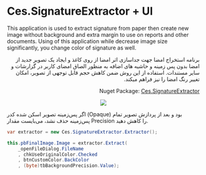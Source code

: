 # Ces.SignatureExtractor + UI

<div dir="ltr">
  <p>
    This application is used to extract signature from paper then create new image without background and extra margin to use on reports and other documents. Using of this application while decrease image size significantly, you change color of signature as well.
  </p>
</div>

<div dir="rtl">
  <p>
    برنامه استخراج امضا جهت جداسازی اثر امضا از روی کاغذ و ایجاد یک تصویر جدید از امضا بدون پس زمینه و حاشیه های اضافه به منظور الصاق امضای کاربر در گزارشات و سایر مستندات. استفاده از این روش ضمن کاهش حجم قابل توجهی از تصویر، امکان تغییر رنگ امضا را نیز فراهم میکند.
  </p>

<p> Nuget Package: <a href="https://www.nuget.org/packages/Ces.SignatureExtractor/">Ces.SignatureExtractor</a></p>
  
</div>

  <div align="center">
    <img src="https://github.com/user-attachments/assets/706e31a4-4a6d-4416-bce9-a670ad6ff5d5">
  </div>

<div dir="ltr">
  <p>
    اگر پس‌زمینه تصویر اسکن شده کدر (Opaque) بود و بعد از پردازش تصویر تمام پس‌زمینه حذف نشد، می‌بایست مقدار Precision را کاهش دهید.
  </p>
</div>

```csharp
var extractor = new Ces.SignatureExtractor.Extractor();

this.pbFinalImage.Image = extractor.Extract(
    _openFileDialog.FileName
    , chkUseOriginalColor.Checked
    , btnCustomColor.BackColor
    , (byte)tbBackgroundPrecision.Value);
```
